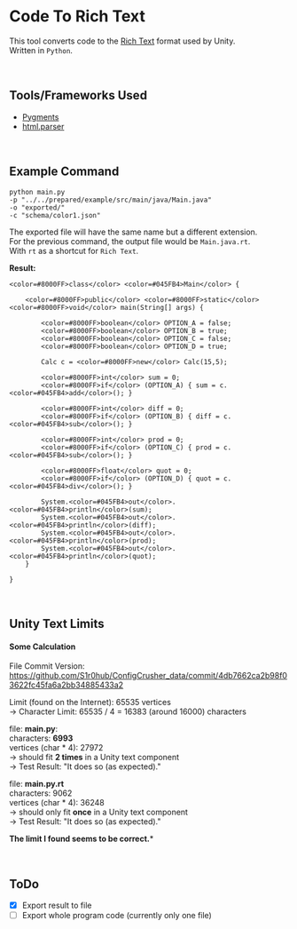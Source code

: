 # Code To Rich Text

This tool converts code to the [Rich Text](https://docs.unity3d.com/Manual/StyledText.html) format used by Unity.  
Written in `Python`.  


<br/>

## Tools/Frameworks Used
- [Pygments](http://pygments.org/)
- [html.parser](https://docs.python.org/3/library/html.parser.html)


<br/>

## Example Command

```
python main.py
-p "../../prepared/example/src/main/java/Main.java"
-o "exported/"
-c "schema/color1.json"
```

The exported file will have the same name but a different extension.  
For the previous command, the output file would be `Main.java.rt`.  
With `rt` as a shortcut for `Rich Text`.  

**Result:**

```
<color=#8000FF>class</color> <color=#045FB4>Main</color> {

    <color=#8000FF>public</color> <color=#8000FF>static</color> <color=#8000FF>void</color> main(String[] args) {

        <color=#8000FF>boolean</color> OPTION_A = false;
        <color=#8000FF>boolean</color> OPTION_B = true;
        <color=#8000FF>boolean</color> OPTION_C = false;
        <color=#8000FF>boolean</color> OPTION_D = true;

        Calc c = <color=#8000FF>new</color> Calc(15,5);

        <color=#8000FF>int</color> sum = 0;
        <color=#8000FF>if</color> (OPTION_A) { sum = c.<color=#045FB4>add</color>(); }
        
        <color=#8000FF>int</color> diff = 0;
        <color=#8000FF>if</color> (OPTION_B) { diff = c.<color=#045FB4>sub</color>(); }

        <color=#8000FF>int</color> prod = 0;
        <color=#8000FF>if</color> (OPTION_C) { prod = c.<color=#045FB4>sub</color>(); }

        <color=#8000FF>float</color> quot = 0;
        <color=#8000FF>if</color> (OPTION_D) { quot = c.<color=#045FB4>div</color>(); }

        System.<color=#045FB4>out</color>.<color=#045FB4>println</color>(sum);
        System.<color=#045FB4>out</color>.<color=#045FB4>println</color>(diff);
        System.<color=#045FB4>out</color>.<color=#045FB4>println</color>(prod);
        System.<color=#045FB4>out</color>.<color=#045FB4>println</color>(quot);
    }

}
```


<br/>

## Unity Text Limits

#### Some Calculation

File Commit Version:  
https://github.com/S1r0hub/ConfigCrusher_data/commit/4db7662ca2b98f03622fc45fa6a2bb34885433a2  

Limit (found on the Internet): 65535 vertices  
-> Character Limit: 65535 / 4 = 16383 (around 16000) characters  

file: **main.py**:  
characters: **6993**  
vertices (char * 4): 27972  
-> should fit **2 times** in a Unity text component  
-> Test Result: "It does so (as expected)."  

file: **main.py.rt**  
characters: 9062  
vertices (char * 4): 36248  
-> should only fit **once** in a Unity text component  
-> Test Result: "It does so (as expected)."  

**The limit I found seems to be correct.***


<br/>

## ToDo

- [X] Export result to file
- [ ] Export whole program code (currently only one file)
